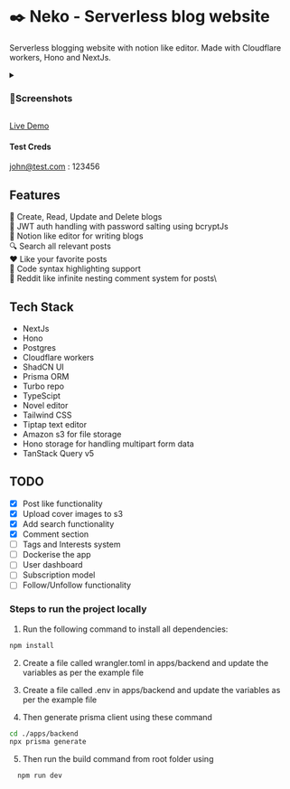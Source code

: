 # ✒️ Neko - Serverless blog website

Serverless blogging website with notion like editor. Made with Cloudflare workers, Hono and NextJs.

<details>
  <summary><h3>🌈Screenshots</h3></summary>
  
<img src="https://imgur.com/GDx04RC.png" width=40%>
<img src="https://imgur.com/A8CXDHJ.png" width=40%>
<img src="https://imgur.com/NrZudj0.png" width=40%>
<img src="https://imgur.com/c9ZgFIC.png" width=40%>
<img src="https://imgur.com/T1QtXOe.png" width=40%>
<img src="https://imgur.com/T6hR6WF.png" width=40%>
<img src="https://imgur.com/r32e0zZ.png" width=40%>
  
</details>

[Live Demo](https://neko-serverless-blogging-website-frontend.vercel.app/)
#### Test Creds
john@test.com : 123456

## Features
📝 Create, Read, Update and Delete blogs\
🔐 JWT auth handling with password salting using bcryptJs\
🎨 Notion like editor for writing blogs\
🔍 Search all relevant posts\
❤️ Like your favorite posts\
🌟 Code syntax highlighting support\
💬 Reddit like infinite nesting comment system for posts\

## Tech Stack
- NextJs
- Hono
- Postgres
- Cloudflare workers
- ShadCN UI
- Prisma ORM
- Turbo repo
- TypeScipt
- Novel editor
- Tailwind CSS
- Tiptap text editor
- Amazon s3 for file storage
- Hono storage for handling multipart form data
- TanStack Query v5

## TODO
- [x] Post like functionality
- [x] Upload cover images to s3
- [x] Add search functionality
- [x] Comment section
- [ ] Tags and Interests system
- [ ] Dockerise the app
- [ ] User dashboard
- [ ] Subscription model
- [ ] Follow/Unfollow functionality

### Steps to run the project locally

1. Run the following command to install all dependencies:

```sh
npm install
```

2. Create a file called wrangler.toml in apps/backend and update the variables as per the example file

3. Create a file called .env in apps/backend and update the variables as per the example file 

4. Then generate prisma client using these command

```sh
cd ./apps/backend
npx prisma generate
```

5. Then run the build command from root folder using
```sh
  npm run dev
```
